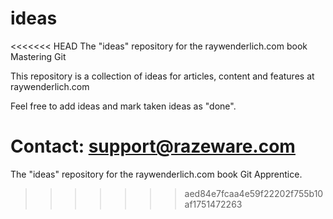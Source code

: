 # ideas
<<<<<<< HEAD
The "ideas" repository for the raywenderlich.com book Mastering Git

This repository is a collection of ideas for articles, content and features at raywenderlich.com 

Feel free to add ideas and mark taken ideas as "done".

Contact: support@razeware.com
=======
The "ideas" repository for the raywenderlich.com book Git Apprentice.
>>>>>>> aed84e7fcaa4e59f22202f755b10af1751472263
